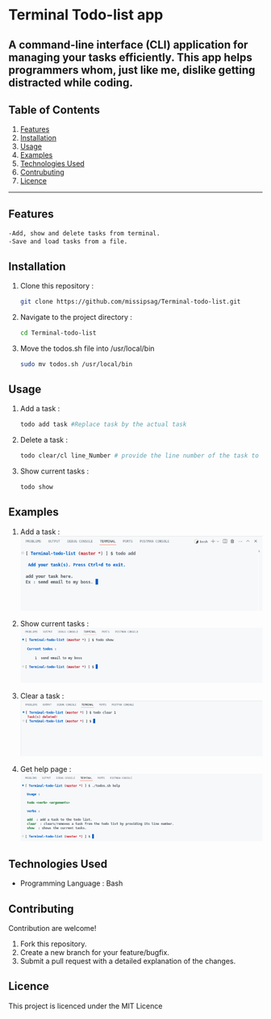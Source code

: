 # Terminal Todo-list app

## A command-line interface (CLI) application for managing your tasks efficiently. This app helps programmers whom, just like me, dislike getting distracted while coding.

## Table of Contents 

1. [Features](#features)
2. [Installation](#installation)
3. [Usage](#usage)
4. [Examples](#examples)
5. [Technologies Used](#technologies-used)
6. [Contrubuting](#contributing)
7. [Licence](#licence)

---

## Features 
    -Add, show and delete tasks from terminal.
    -Save and load tasks from a file.

## Installation 
1. Clone this repository :  
    ```bash
    git clone https://github.com/missipsag/Terminal-todo-list.git

2. Navigate to the project directory : 
    ```bash 
    cd Terminal-todo-list

3. Move the todos.sh file into /usr/local/bin
    ```bash
    sudo mv todos.sh /usr/local/bin

## Usage 
1. Add a task : 
    ```bash 
    todo add task #Replace task by the actual task 

2. Delete a task : 
    ```bash
    todo clear/cl line_Number # provide the line number of the task to delete

3. Show current tasks : 
    ```bash 
    todo show 

## Examples

1. Add a task : 
    ![add a task](./illustrations/add.png)

2. Show current tasks : 
    ![show current tasks](./illustrations/show.png)

3. Clear a task :
    ![clear a task](./illustrations/clear.png)

4. Get help page : 
    ![get help](./illustrations/help.png)


## Technologies Used 
* Programming Language : Bash

## Contributing 
Contribution are welcome! 

1. Fork this repository.
2. Create a new branch for your feature/bugfix.
3. Submit a pull request with a detailed explanation of the changes.

## Licence 
This project is licenced under the MIT Licence